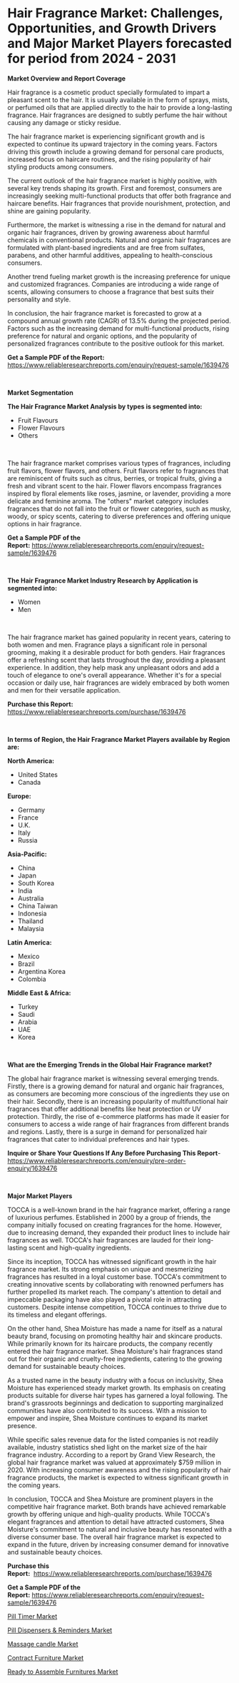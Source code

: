 <p><h1>Hair Fragrance Market: Challenges, Opportunities, and Growth Drivers and Major Market Players forecasted for period from 2024 - 2031</h1></p><p><strong>Market Overview and Report Coverage</strong></p>
<p><p>Hair fragrance is a cosmetic product specially formulated to impart a pleasant scent to the hair. It is usually available in the form of sprays, mists, or perfumed oils that are applied directly to the hair to provide a long-lasting fragrance. Hair fragrances are designed to subtly perfume the hair without causing any damage or sticky residue.</p><p>The hair fragrance market is experiencing significant growth and is expected to continue its upward trajectory in the coming years. Factors driving this growth include a growing demand for personal care products, increased focus on haircare routines, and the rising popularity of hair styling products among consumers.</p><p>The current outlook of the hair fragrance market is highly positive, with several key trends shaping its growth. First and foremost, consumers are increasingly seeking multi-functional products that offer both fragrance and haircare benefits. Hair fragrances that provide nourishment, protection, and shine are gaining popularity.</p><p>Furthermore, the market is witnessing a rise in the demand for natural and organic hair fragrances, driven by growing awareness about harmful chemicals in conventional products. Natural and organic hair fragrances are formulated with plant-based ingredients and are free from sulfates, parabens, and other harmful additives, appealing to health-conscious consumers.</p><p>Another trend fueling market growth is the increasing preference for unique and customized fragrances. Companies are introducing a wide range of scents, allowing consumers to choose a fragrance that best suits their personality and style.</p><p>In conclusion, the hair fragrance market is forecasted to grow at a compound annual growth rate (CAGR) of 13.5% during the projected period. Factors such as the increasing demand for multi-functional products, rising preference for natural and organic options, and the popularity of personalized fragrances contribute to the positive outlook for this market.</p></p>
<p><strong>Get a Sample PDF of the Report:</strong> <a href="https://www.reliableresearchreports.com/enquiry/request-sample/1639476">https://www.reliableresearchreports.com/enquiry/request-sample/1639476</a></p>
<p>&nbsp;</p>
<p><strong>Market Segmentation</strong></p>
<p><strong>The Hair Fragrance Market Analysis by types is segmented into:</strong></p>
<p><ul><li>Fruit Flavours</li><li>Flower Flavours</li><li>Others</li></ul></p>
<p>&nbsp;</p>
<p><p>The hair fragrance market comprises various types of fragrances, including fruit flavors, flower flavors, and others. Fruit flavors refer to fragrances that are reminiscent of fruits such as citrus, berries, or tropical fruits, giving a fresh and vibrant scent to the hair. Flower flavors encompass fragrances inspired by floral elements like roses, jasmine, or lavender, providing a more delicate and feminine aroma. The "others" market category includes fragrances that do not fall into the fruit or flower categories, such as musky, woody, or spicy scents, catering to diverse preferences and offering unique options in hair fragrance.</p></p>
<p><strong>Get a Sample PDF of the Report:</strong>&nbsp;<a href="https://www.reliableresearchreports.com/enquiry/request-sample/1639476">https://www.reliableresearchreports.com/enquiry/request-sample/1639476</a></p>
<p>&nbsp;</p>
<p><strong>The Hair Fragrance Market Industry Research by Application is segmented into:</strong></p>
<p><ul><li>Women</li><li>Men</li></ul></p>
<p>&nbsp;</p>
<p><p>The hair fragrance market has gained popularity in recent years, catering to both women and men. Fragrance plays a significant role in personal grooming, making it a desirable product for both genders. Hair fragrances offer a refreshing scent that lasts throughout the day, providing a pleasant experience. In addition, they help mask any unpleasant odors and add a touch of elegance to one's overall appearance. Whether it's for a special occasion or daily use, hair fragrances are widely embraced by both women and men for their versatile application.</p></p>
<p><strong>Purchase this Report:</strong>&nbsp; <a href="https://www.reliableresearchreports.com/purchase/1639476">https://www.reliableresearchreports.com/purchase/1639476</a></p>
<p>&nbsp;</p>
<p><strong>In terms of Region, the Hair Fragrance Market Players available by Region are:</strong></p>
<p>
    <p> <strong> North America: </strong>
        <ul>
            <li>United States</li>
            <li>Canada</li>
        </ul>
        </p> 
    <p> <strong> Europe: </strong>
        <ul>
            <li>Germany</li>
            <li>France</li>
            <li>U.K.</li>
            <li>Italy</li>
            <li>Russia</li>
        </ul>
        </p> 
    <p> <strong> Asia-Pacific: </strong>
        <ul>
            <li>China</li>
            <li>Japan</li>
            <li>South Korea</li>
            <li>India</li>
            <li>Australia</li>
            <li>China Taiwan</li>
            <li>Indonesia</li>
            <li>Thailand</li>
            <li>Malaysia</li>
        </ul>
        </p> 
    <p> <strong> Latin America: </strong>
        <ul>
            <li>Mexico</li>
            <li>Brazil</li>
            <li>Argentina Korea</li>
            <li>Colombia</li>
        </ul>
        </p> 
    <p> <strong> Middle East & Africa: </strong>
        <ul>
            <li>Turkey</li>
            <li>Saudi</li>
            <li>Arabia</li>
            <li>UAE</li>
            <li>Korea</li>
        </ul>
    </p>
    </p>
<p>&nbsp;</p>
<p><strong>What are the Emerging Trends in the Global Hair Fragrance market?</strong></p>
<p><p>The global hair fragrance market is witnessing several emerging trends. Firstly, there is a growing demand for natural and organic hair fragrances, as consumers are becoming more conscious of the ingredients they use on their hair. Secondly, there is an increasing popularity of multifunctional hair fragrances that offer additional benefits like heat protection or UV protection. Thirdly, the rise of e-commerce platforms has made it easier for consumers to access a wide range of hair fragrances from different brands and regions. Lastly, there is a surge in demand for personalized hair fragrances that cater to individual preferences and hair types.</p></p>
<p><strong>Inquire or Share Your Questions If Any Before Purchasing This Report</strong>- <a href="https://www.reliableresearchreports.com/enquiry/pre-order-enquiry/1639476">https://www.reliableresearchreports.com/enquiry/pre-order-enquiry/1639476</a></p>
<p>&nbsp;</p>
<p><strong>Major Market Players</strong></p>
<p><p>TOCCA is a well-known brand in the hair fragrance market, offering a range of luxurious perfumes. Established in 2000 by a group of friends, the company initially focused on creating fragrances for the home. However, due to increasing demand, they expanded their product lines to include hair fragrances as well. TOCCA's hair fragrances are lauded for their long-lasting scent and high-quality ingredients.</p><p>Since its inception, TOCCA has witnessed significant growth in the hair fragrance market. Its strong emphasis on unique and mesmerizing fragrances has resulted in a loyal customer base. TOCCA's commitment to creating innovative scents by collaborating with renowned perfumers has further propelled its market reach. The company's attention to detail and impeccable packaging have also played a pivotal role in attracting customers. Despite intense competition, TOCCA continues to thrive due to its timeless and elegant offerings.</p><p>On the other hand, Shea Moisture has made a name for itself as a natural beauty brand, focusing on promoting healthy hair and skincare products. While primarily known for its haircare products, the company recently entered the hair fragrance market. Shea Moisture's hair fragrances stand out for their organic and cruelty-free ingredients, catering to the growing demand for sustainable beauty choices.</p><p>As a trusted name in the beauty industry with a focus on inclusivity, Shea Moisture has experienced steady market growth. Its emphasis on creating products suitable for diverse hair types has garnered a loyal following. The brand's grassroots beginnings and dedication to supporting marginalized communities have also contributed to its success. With a mission to empower and inspire, Shea Moisture continues to expand its market presence.</p><p>While specific sales revenue data for the listed companies is not readily available, industry statistics shed light on the market size of the hair fragrance industry. According to a report by Grand View Research, the global hair fragrance market was valued at approximately $759 million in 2020. With increasing consumer awareness and the rising popularity of hair fragrance products, the market is expected to witness significant growth in the coming years.</p><p>In conclusion, TOCCA and Shea Moisture are prominent players in the competitive hair fragrance market. Both brands have achieved remarkable growth by offering unique and high-quality products. While TOCCA's elegant fragrances and attention to detail have attracted customers, Shea Moisture's commitment to natural and inclusive beauty has resonated with a diverse consumer base. The overall hair fragrance market is expected to expand in the future, driven by increasing consumer demand for innovative and sustainable beauty choices.</p></p>
<p><strong>Purchase this Report:</strong>&nbsp;&nbsp;<a href="https://www.reliableresearchreports.com/purchase/1639476">https://www.reliableresearchreports.com/purchase/1639476</a></p>
<p></p>
<p><strong>Get a Sample PDF of the Report:</strong>&nbsp;<a href="https://www.reliableresearchreports.com/enquiry/request-sample/1639476">https://www.reliableresearchreports.com/enquiry/request-sample/1639476</a></p>
<p><p><a href="https://github.com/globismark/Market-Research-Report-List-1/blob/main/pill-timer-market.md">Pill Timer Market</a></p><p><a href="https://github.com/lylyparadise/Market-Research-Report-List-1/blob/main/pill-dispensers-reminders-market.md">Pill Dispensers & Reminders Market</a></p><p><a href="https://github.com/bmorecock/Market-Research-Report-List-1/blob/main/massage-candle-market.md">Massage candle Market</a></p><p><a href="https://github.com/laholand/Market-Research-Report-List-1/blob/main/contract-furniture-market.md">Contract Furniture Market</a></p><p><a href="https://github.com/angelajermaine/Market-Research-Report-List-1/blob/main/ready-to-assemble-furnitures-market.md">Ready to Assemble Furnitures Market</a></p></p>